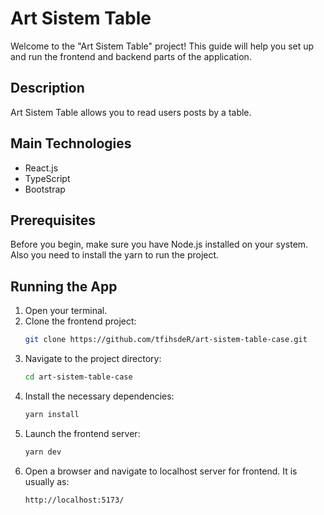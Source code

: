 # Art Sistem Table

Welcome to the "Art Sistem Table" project! This guide will help you set up and run the frontend and backend parts of the application.

## Description

Art Sistem Table allows you to read users posts by a table.

## Main Technologies

-   React.js
-   TypeScript
-   Bootstrap

## Prerequisites

Before you begin, make sure you have Node.js installed on your system. Also you need to install the yarn to run the project.

## Running the App

1. Open your terminal.
2. Clone the frontend project:
    ```bash
    git clone https://github.com/tfihsdeR/art-sistem-table-case.git
    ```
3. Navigate to the project directory:
    ```bash
    cd art-sistem-table-case
    ```
4. Install the necessary dependencies:
    ```bash
    yarn install
    ```
5. Launch the frontend server:
    ```bash
    yarn dev
    ```
6. Open a browser and navigate to localhost server for frontend. It is usually as:
    ```
    http://localhost:5173/
    ```

